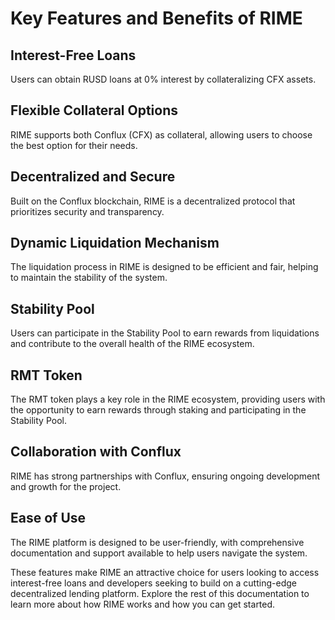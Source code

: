 # Key Features and Benefits of RIME

## Interest-Free Loans
Users can obtain RUSD loans at 0% interest by collateralizing CFX assets.

## Flexible Collateral Options
RIME supports both Conflux (CFX) as collateral, allowing users to choose the best option for their needs.

## Decentralized and Secure
Built on the Conflux blockchain, RIME is a decentralized protocol that prioritizes security and transparency.

## Dynamic Liquidation Mechanism
The liquidation process in RIME is designed to be efficient and fair, helping to maintain the stability of the system.

## Stability Pool
Users can participate in the Stability Pool to earn rewards from liquidations and contribute to the overall health of the RIME ecosystem.

## RMT Token
The RMT token plays a key role in the RIME ecosystem, providing users with the opportunity to earn rewards through staking and participating in the Stability Pool.

## Collaboration with Conflux
RIME has strong partnerships with Conflux, ensuring ongoing development and growth for the project.

## Ease of Use
The RIME platform is designed to be user-friendly, with comprehensive documentation and support available to help users navigate the system.

These features make RIME an attractive choice for users looking to access interest-free loans and developers seeking to build on a cutting-edge decentralized lending platform. Explore the rest of this documentation to learn more about how RIME works and how you can get started.
